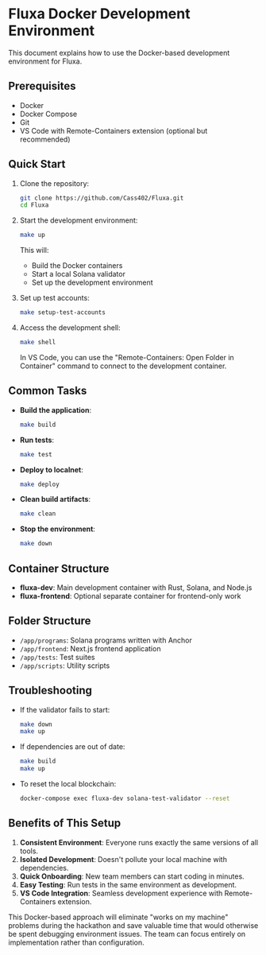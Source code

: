 # Fluxa Docker Development Environment

This document explains how to use the Docker-based development environment for Fluxa.

## Prerequisites

- Docker
- Docker Compose
- Git
- VS Code with Remote-Containers extension (optional but recommended)

## Quick Start

1. Clone the repository:

   ```bash
   git clone https://github.com/Cass402/Fluxa.git
   cd Fluxa
   ```

2. Start the development environment:

   ```bash
   make up
   ```

   This will:

   - Build the Docker containers
   - Start a local Solana validator
   - Set up the development environment

3. Set up test accounts:

   ```bash
   make setup-test-accounts
   ```

4. Access the development shell:

   ```bash
   make shell
   ```

   In VS Code, you can use the "Remote-Containers: Open Folder in Container" command to connect to the development container.

## Common Tasks

- **Build the application**:
  ```bash
  make build
  ```
- **Run tests**:
  ```bash
  make test
  ```
- **Deploy to localnet**:
  ```bash
  make deploy
  ```
- **Clean build artifacts**:
  ```bash
  make clean
  ```
- **Stop the environment**:
  ```bash
  make down
  ```

## Container Structure

- **fluxa-dev**: Main development container with Rust, Solana, and Node.js
- **fluxa-frontend**: Optional separate container for frontend-only work

## Folder Structure

- `/app/programs`: Solana programs written with Anchor
- `/app/frontend`: Next.js frontend application
- `/app/tests`: Test suites
- `/app/scripts`: Utility scripts

## Troubleshooting

- If the validator fails to start:
  ```bash
  make down
  make up
  ```
- If dependencies are out of date:
  ```bash
  make build
  make up
  ```
- To reset the local blockchain:
  ```bash
  docker-compose exec fluxa-dev solana-test-validator --reset
  ```

## Benefits of This Setup

1. **Consistent Environment**: Everyone runs exactly the same versions of all tools.
2. **Isolated Development**: Doesn't pollute your local machine with dependencies.
3. **Quick Onboarding**: New team members can start coding in minutes.
4. **Easy Testing**: Run tests in the same environment as development.
5. **VS Code Integration**: Seamless development experience with Remote-Containers extension.

This Docker-based approach will eliminate "works on my machine" problems during the hackathon and save valuable time that would otherwise be spent debugging environment issues. The team can focus entirely on implementation rather than configuration.
